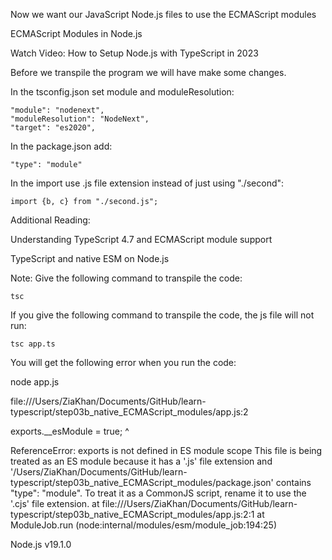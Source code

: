 Now we want our JavaScript Node.js files to use the ECMAScript modules

ECMAScript Modules in Node.js

Watch Video: How to Setup Node.js with TypeScript in 2023

Before we transpile the program we will have make some changes.

In the tsconfig.json set module and moduleResolution:

    "module": "nodenext",
    "moduleResolution": "NodeNext", 
    "target": "es2020",     
In the package.json add:

    "type": "module"
In the import use .js file extension instead of just using "./second":

    import {b, c} from "./second.js";
Additional Reading:

Understanding TypeScript 4.7 and ECMAScript module support

TypeScript and native ESM on Node.js

Note: Give the following command to transpile the code:

    tsc 
If you give the following command to transpile the code, the js file will not run:

    tsc app.ts
You will get the following error when you run the code:

node app.js

file:///Users/ZiaKhan/Documents/GitHub/learn-typescript/step03b_native_ECMAScript_modules/app.js:2

exports.__esModule = true; ^

ReferenceError: exports is not defined in ES module scope This file is being treated as an ES module because it has a '.js' file extension and '/Users/ZiaKhan/Documents/GitHub/learn-typescript/step03b_native_ECMAScript_modules/package.json' contains "type": "module". To treat it as a CommonJS script, rename it to use the '.cjs' file extension. at file:///Users/ZiaKhan/Documents/GitHub/learn-typescript/step03b_native_ECMAScript_modules/app.js:2:1 at ModuleJob.run (node:internal/modules/esm/module_job:194:25)

Node.js v19.1.0
